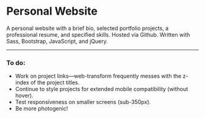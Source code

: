 # Personal Website

A personal website with a brief bio, selected portfolio projects, a professional resume, and specified skills. Hosted via Github. Written with Sass, Bootstrap, JavaScript, and jQuery.

---

### To do:

- Work on project links––web-transform frequently messes with the z-index of the project titles.
- Continue to style projects for extended mobile compatibility (without hover).
- Test responsiveness on smaller screens (sub-350px).
- Be more photogenic!
